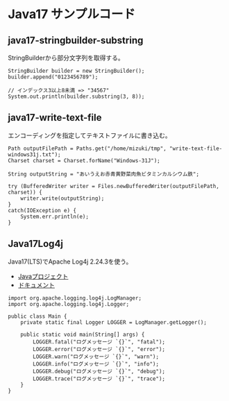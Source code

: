 # Java17 サンプルコード

## java17-stringbuilder-substring
StringBuilderから部分文字列を取得する。
```
StringBuilder builder = new StringBuilder();
builder.append("0123456789");

// インデックス3以上8未満 => "34567"
System.out.println(builder.substring(3, 8));
```

## java17-write-text-file
エンコーディングを指定してテキストファイルに書き込む。
```
Path outputFilePath = Paths.get("/home/mizuki/tmp", "write-text-file-windows31j.txt");
Charset charset = Charset.forName("Windows-31J");

String outputString = "あいうえお赤青黄野菜肉魚ビタミンカルシウム鉄";

try (BufferedWriter writer = Files.newBufferedWriter(outputFilePath, charset)) {
    writer.write(outputString);
}
catch(IOException e) {
    System.err.println(e);
}
```

## Java17Log4j

Java17(LTS)でApache Log4j 2.24.3を使う。

- [Javaプロジェクト](https://github.com/yvafdevnsk/java17/tree/main/Java17Log4j)
- [ドキュメント](https://github.com/yvafdevnsk/java17/blob/main/java17-apache-log4j-2.24.3.md)

```
import org.apache.logging.log4j.LogManager;
import org.apache.logging.log4j.Logger;

public class Main {
    private static final Logger LOGGER = LogManager.getLogger();

    public static void main(String[] args) {
        LOGGER.fatal("ログメッセージ `{}`", "fatal");
        LOGGER.error("ログメッセージ `{}`", "error");
        LOGGER.warn("ログメッセージ `{}`", "warn");
        LOGGER.info("ログメッセージ `{}`", "info");
        LOGGER.debug("ログメッセージ `{}`", "debug");
        LOGGER.trace("ログメッセージ `{}`", "trace");
    }
}
```
